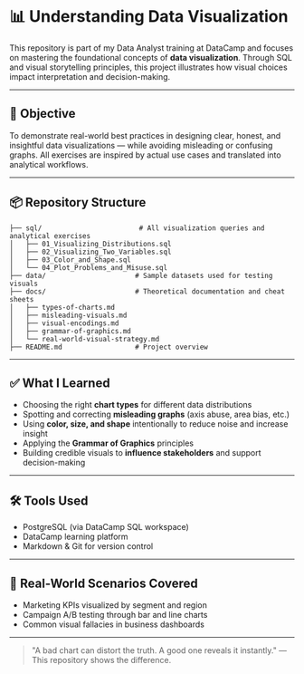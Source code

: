 # 📊 Understanding Data Visualization

This repository is part of my Data Analyst training at DataCamp and focuses on mastering the foundational concepts of **data visualization**. Through SQL and visual storytelling principles, this project illustrates how visual choices impact interpretation and decision-making.

---

## 🎯 Objective

To demonstrate real-world best practices in designing clear, honest, and insightful data visualizations — while avoiding misleading or confusing graphs. All exercises are inspired by actual use cases and translated into analytical workflows.

---

## 📦 Repository Structure

```
├── sql/                        # All visualization queries and analytical exercises
│   ├── 01_Visualizing_Distributions.sql
│   ├── 02_Visualizing_Two_Variables.sql
│   ├── 03_Color_and_Shape.sql
│   └── 04_Plot_Problems_and_Misuse.sql
├── data/                      # Sample datasets used for testing visuals
├── docs/                      # Theoretical documentation and cheat sheets
│   ├── types-of-charts.md
│   ├── misleading-visuals.md
│   ├── visual-encodings.md
│   ├── grammar-of-graphics.md
│   └── real-world-visual-strategy.md
├── README.md                  # Project overview
```

---

## ✅ What I Learned

* Choosing the right **chart types** for different data distributions
* Spotting and correcting **misleading graphs** (axis abuse, area bias, etc.)
* Using **color, size, and shape** intentionally to reduce noise and increase insight
* Applying the **Grammar of Graphics** principles
* Building credible visuals to **influence stakeholders** and support decision-making

---

## 🛠 Tools Used

* PostgreSQL (via DataCamp SQL workspace)
* DataCamp learning platform
* Markdown & Git for version control

---

## 💼 Real-World Scenarios Covered

* Marketing KPIs visualized by segment and region
* Campaign A/B testing through bar and line charts
* Common visual fallacies in business dashboards

---

> "A bad chart can distort the truth. A good one reveals it instantly." — This repository shows the difference.
